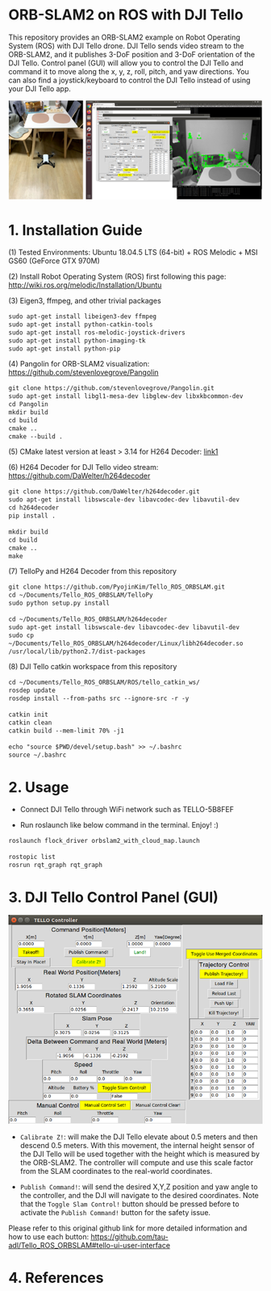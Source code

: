 # ORB-SLAM2 on ROS with DJI Tello
This repository provides an ORB-SLAM2 example on Robot Operating System (ROS) with DJI Tello drone.
DJI Tello sends video stream to the ORB-SLAM2, and it publishes 3-DoF position and 3-DoF orientation of the DJI Tello.
Control panel (GUI) will allow you to control the DJI Tello and command it to move along the x, y, z, roll, pitch, and yaw directions.
You can also find a joystick/keyboard to control the DJI Tello instead of using your DJI Tello app.

![Overview](https://github.com/PyojinKim/Tello_ROS_ORBSLAM/blob/master/images/overview.png)


# 1. Installation Guide
(1) Tested Environments: Ubuntu 18.04.5 LTS (64-bit) + ROS Melodic + MSI GS60 (GeForce GTX 970M)

(2) Install Robot Operating System (ROS) first following this page: http://wiki.ros.org/melodic/Installation/Ubuntu

(3) Eigen3, ffmpeg, and other trivial packages
```
sudo apt-get install libeigen3-dev ffmpeg
sudo apt-get install python-catkin-tools
sudo apt-get install ros-melodic-joystick-drivers
sudo apt-get install python-imaging-tk
sudo apt-get install python-pip
```

(4) Pangolin for ORB-SLAM2 visualization: https://github.com/stevenlovegrove/Pangolin
```
git clone https://github.com/stevenlovegrove/Pangolin.git
sudo apt-get install libgl1-mesa-dev libglew-dev libxkbcommon-dev
cd Pangolin
mkdir build
cd build
cmake ..
cmake --build .
```

(5) CMake latest version at least > 3.14 for H264 Decoder: [link1](https://askubuntu.com/questions/355565/how-do-i-install-the-latest-version-of-cmake-from-the-command-line)

(6) H264 Decoder for DJI Tello video stream: https://github.com/DaWelter/h264decoder
```
git clone https://github.com/DaWelter/h264decoder.git
sudo apt-get install libswscale-dev libavcodec-dev libavutil-dev
cd h264decoder
pip install .

mkdir build
cd build
cmake ..
make
```

(7) TelloPy and H264 Decoder from this repository
```
git clone https://github.com/PyojinKim/Tello_ROS_ORBSLAM.git
cd ~/Documents/Tello_ROS_ORBSLAM/TelloPy
sudo python setup.py install

cd ~/Documents/Tello_ROS_ORBSLAM/h264decoder
sudo apt-get install libswscale-dev libavcodec-dev libavutil-dev
sudo cp ~/Documents/Tello_ROS_ORBSLAM/h264decoder/Linux/libh264decoder.so /usr/local/lib/python2.7/dist-packages
```

(8) DJI Tello catkin workspace from this repository
```
cd ~/Documents/Tello_ROS_ORBSLAM/ROS/tello_catkin_ws/
rosdep update
rosdep install --from-paths src --ignore-src -r -y

catkin init
catkin clean
catkin build --mem-limit 70% -j1

echo "source $PWD/devel/setup.bash" >> ~/.bashrc
source ~/.bashrc
```


# 2. Usage
* Connect DJI Tello through WiFi network such as TELLO-5B8FEF

* Run roslaunch like below command in the terminal. Enjoy! :)
```
roslaunch flock_driver orbslam2_with_cloud_map.launch

rostopic list
rosrun rqt_graph rqt_graph
```


# 3. DJI Tello Control Panel (GUI)

![Overview](https://github.com/PyojinKim/Tello_ROS_ORBSLAM/blob/master/images/tello_control_GUI.png)

* `Calibrate Z!`: will make the DJI Tello elevate about 0.5 meters and then descend 0.5 meters.
With this movement, the internal height sensor of the DJI Tello will be used together with the height which is measured by the ORB-SLAM2.
The controller will compute and use this scale factor from the SLAM coordinates to the real-world coordinates.

* `Publish Command!`: will send the desired X,Y,Z position and yaw angle to the controller, and the DJI will navigate to the desired coordinates.
Note that the `Toggle Slam Control!` button should be pressed before to activate the `Publish Command!` button for the safety issue.


Please refer to this original github link for more detailed information and how to use each button: https://github.com/tau-adl/Tello_ROS_ORBSLAM#tello-ui-user-interface


# 4. References
